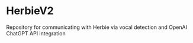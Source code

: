 # HerbieV2
 Repository for communicating with Herbie via vocal detection and OpenAI ChatGPT API integration
